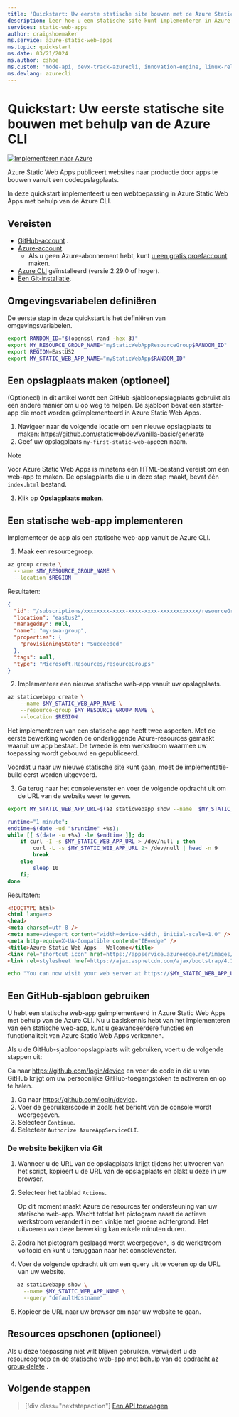 ```yaml
---
title: 'Quickstart: Uw eerste statische site bouwen met de Azure Static Web Apps met behulp van de CLI'
description: Leer hoe u een statische site kunt implementeren in Azure Static Web Apps met behulp van Azure CLI.
services: static-web-apps
author: craigshoemaker
ms.service: azure-static-web-apps
ms.topic: quickstart
ms.date: 03/21/2024
ms.author: cshoe
ms.custom: 'mode-api, devx-track-azurecli, innovation-engine, linux-related-content'
ms.devlang: azurecli
---
```


# Quickstart: Uw eerste statische site bouwen met behulp van de Azure CLI

[![Implementeren naar Azure](https://aka.ms/deploytoazurebutton)](https://go.microsoft.com/fwlink/?linkid=2286315)

Azure Static Web Apps publiceert websites naar productie door apps te bouwen vanuit een codeopslagplaats.

In deze quickstart implementeert u een webtoepassing in Azure Static Web Apps met behulp van de Azure CLI.

## Vereisten

- [GitHub-account](https://github.com) .
- [Azure-account](https://portal.azure.com).
  - Als u geen Azure-abonnement hebt, kunt [u een gratis proefaccount](https://azure.microsoft.com/free) maken.
- [Azure CLI](/cli/azure/install-azure-cli) geïnstalleerd (versie 2.29.0 of hoger).
- [Een Git-installatie](https://www.git-scm.com/downloads). 

## Omgevingsvariabelen definiëren

De eerste stap in deze quickstart is het definiëren van omgevingsvariabelen.

```bash
export RANDOM_ID="$(openssl rand -hex 3)"
export MY_RESOURCE_GROUP_NAME="myStaticWebAppResourceGroup$RANDOM_ID"
export REGION=EastUS2
export MY_STATIC_WEB_APP_NAME="myStaticWebApp$RANDOM_ID"
```

## Een opslagplaats maken (optioneel)

(Optioneel) In dit artikel wordt een GitHub-sjabloonopslagplaats gebruikt als een andere manier om u op weg te helpen. De sjabloon bevat een starter-app die moet worden geïmplementeerd in Azure Static Web Apps.

1. Navigeer naar de volgende locatie om een nieuwe opslagplaats te maken: https://github.com/staticwebdev/vanilla-basic/generate
2. Geef uw opslagplaats `my-first-static-web-app`een naam.

> [!NOTE]
> Voor Azure Static Web Apps is minstens één HTML-bestand vereist om een web-app te maken. De opslagplaats die u in deze stap maakt, bevat één `index.html` bestand.

3. Klik op **Opslagplaats maken**.

## Een statische web-app implementeren

Implementeer de app als een statische web-app vanuit de Azure CLI.

1. Maak een resourcegroep.

```bash
az group create \
  --name $MY_RESOURCE_GROUP_NAME \
  --location $REGION
```

Resultaten:
<!-- expected_similarity=0.3 -->
```json
{
  "id": "/subscriptions/xxxxxxxx-xxxx-xxxx-xxxx-xxxxxxxxxxxx/resourceGroups/my-swa-group",
  "location": "eastus2",
  "managedBy": null,
  "name": "my-swa-group",
  "properties": {
    "provisioningState": "Succeeded"
  },
  "tags": null,
  "type": "Microsoft.Resources/resourceGroups"
}
```

2. Implementeer een nieuwe statische web-app vanuit uw opslagplaats.

```bash
az staticwebapp create \
    --name $MY_STATIC_WEB_APP_NAME \
    --resource-group $MY_RESOURCE_GROUP_NAME \
    --location $REGION 
```

Het implementeren van een statische app heeft twee aspecten. Met de eerste bewerking worden de onderliggende Azure-resources gemaakt waaruit uw app bestaat. De tweede is een werkstroom waarmee uw toepassing wordt gebouwd en gepubliceerd.

Voordat u naar uw nieuwe statische site kunt gaan, moet de implementatie-build eerst worden uitgevoerd.

3. Ga terug naar het consolevenster en voer de volgende opdracht uit om de URL van de website weer te geven.

```bash
export MY_STATIC_WEB_APP_URL=$(az staticwebapp show --name  $MY_STATIC_WEB_APP_NAME --resource-group $MY_RESOURCE_GROUP_NAME --query "defaultHostname" -o tsv)
```

```bash
runtime="1 minute";
endtime=$(date -ud "$runtime" +%s);
while [[ $(date -u +%s) -le $endtime ]]; do
    if curl -I -s $MY_STATIC_WEB_APP_URL > /dev/null ; then 
        curl -L -s $MY_STATIC_WEB_APP_URL 2> /dev/null | head -n 9
        break
    else 
        sleep 10
    fi;
done
```

Resultaten:
<!-- expected_similarity=0.3 -->
```HTML
<!DOCTYPE html>
<html lang=en>
<head>
<meta charset=utf-8 />
<meta name=viewport content="width=device-width, initial-scale=1.0" />
<meta http-equiv=X-UA-Compatible content="IE=edge" />
<title>Azure Static Web Apps - Welcome</title>
<link rel="shortcut icon" href=https://appservice.azureedge.net/images/static-apps/v3/favicon.svg type=image/x-icon />
<link rel=stylesheet href=https://ajax.aspnetcdn.com/ajax/bootstrap/4.1.1/css/bootstrap.min.css crossorigin=anonymous />
```

```bash
echo "You can now visit your web server at https://$MY_STATIC_WEB_APP_URL"
```

## Een GitHub-sjabloon gebruiken

U hebt een statische web-app geïmplementeerd in Azure Static Web Apps met behulp van de Azure CLI. Nu u basiskennis hebt van het implementeren van een statische web-app, kunt u geavanceerdere functies en functionaliteit van Azure Static Web Apps verkennen.

Als u de GitHub-sjabloonopslagplaats wilt gebruiken, voert u de volgende stappen uit:

Ga naar https://github.com/login/device en voer de code in die u van GitHub krijgt om uw persoonlijke GitHub-toegangstoken te activeren en op te halen.

1. Ga naar https://github.com/login/device.
2. Voer de gebruikerscode in zoals het bericht van de console wordt weergegeven.
3. Selecteer `Continue`.
4. Selecteer `Authorize AzureAppServiceCLI`.

### De website bekijken via Git

1. Wanneer u de URL van de opslagplaats krijgt tijdens het uitvoeren van het script, kopieert u de URL van de opslagplaats en plakt u deze in uw browser.
2. Selecteer het tabblad `Actions`.

   Op dit moment maakt Azure de resources ter ondersteuning van uw statische web-app. Wacht totdat het pictogram naast de actieve werkstroom verandert in een vinkje met groene achtergrond. Het uitvoeren van deze bewerking kan enkele minuten duren.

3. Zodra het pictogram geslaagd wordt weergegeven, is de werkstroom voltooid en kunt u teruggaan naar het consolevenster.
4. Voer de volgende opdracht uit om een query uit te voeren op de URL van uw website.
```bash
   az staticwebapp show \
     --name $MY_STATIC_WEB_APP_NAME \
     --query "defaultHostname"
```
5. Kopieer de URL naar uw browser om naar uw website te gaan.

## Resources opschonen (optioneel)

Als u deze toepassing niet wilt blijven gebruiken, verwijdert u de resourcegroep en de statische web-app met behulp van de [opdracht az group delete](/cli/azure/group#az-group-delete) .

## Volgende stappen

> [!div class="nextstepaction"]
> [Een API toevoegen](add-api.md)
